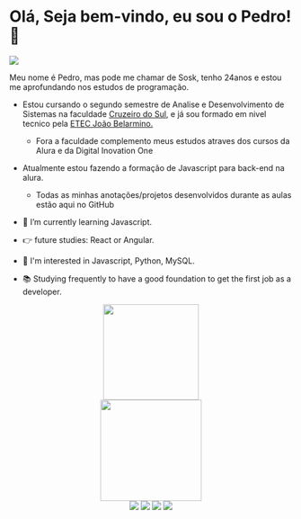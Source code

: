 # Olá, Seja bem-vindo, eu sou o Pedro! 👋
<img src="https://cdn.discordapp.com/attachments/936075079215890514/982097595050643526/Git-Post.png"/>

Meu nome é Pedro, mas pode me chamar de Sosk, tenho 24anos e estou me aprofundando nos estudos de programação.

- Estou cursando o segundo semestre de Analise e Desenvolvimento de Sistemas na faculdade <a href="https://www.cruzeirodosul.edu.br/" target="_blank">Cruzeiro do Sul</a>, e já sou formado em nivel tecnico pela <a href="https://www.etecjoaobelarmino.com.br/" target="_blank">ETEC João Belarmino.</a> 
  - Fora a faculdade complemento meus estudos atraves dos cursos da Alura e da Digital Inovation One

- Atualmente estou fazendo a formação de Javascript para back-end na alura.
  - Todas as minhas anotações/projetos desenvolvidos durante as aulas estão aqui no GitHub



- 🌱 I’m currently learning Javascript.
- 👉 future studies: React or Angular.
- 👀 I'm interested in Javascript, Python, MySQL.
- 📚 Studying frequently to have a good foundation to get the first job as a developer.

<div align="center">

</div>
<div align="center">
  <img height="170em" src="https://github-readme-stats.vercel.app/api/top-langs/?username=pedrogobis&layout=compact&langs_count=7&theme=github_dark"/>
</div>
<div align="center">
  <a href="https://github.com/pedrogobis">
  <img height="180em" src="https://github-readme-stats.vercel.app/api?username=pedrogobis&show_icons=true&theme=github_dark&include_all_commits=true&count_private=true"/>
 </div>
  
 <div align="center">
  <a href="https://www.instagram.com/pedrososk_/" target="_blank"><img src="https://img.shields.io/badge/Instagram-E4405F?style=for-the-badge&logo=instagram&logoColor=white" target="_blank"></a>
    <a href="https://www.twitter.com/pedrososk_/" target="_blank"><img src="https://img.shields.io/badge/Twitter-1DA1F2?style=for-the-badge&logo=twitter&logoColor=white" target="_blank"></a>
    <a href="https://www.linkedin.com/in/pedro-paulo-gobis-b94b76a9/" target="_blank"><img src="https://img.shields.io/badge/LinkedIn-0077B5?style=for-the-badge&logo=linkedin&logoColor=white" target="_blank"></a>
    <a href="mailto:" target="_blank"><img src="https://img.shields.io/badge/Gmail-D14836?style=for-the-badge&logo=gmail&logoColor=white" target="_blank"></a>
 
  </div>
